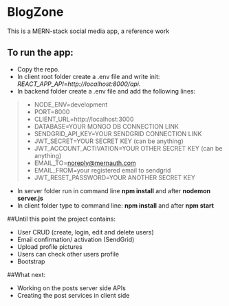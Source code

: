 # BlogZone
This is a MERN-stack social media app, a reference work

## To run the app:
- Copy the repo.
- In client root folder create a .env file and write init: *REACT_APP_API=http://localhost:8000/api*.
- In backend folder create a .env file and add the following lines:
> - NODE_ENV=development
>- PORT=8000
>- CLIENT_URL=http://localhost:3000
>- DATABASE=YOUR MONGO DB CONNECTION LINK
>- SENDGRID_API_KEY=YOUR SENDGRID CONNECTION LINK
>- JWT_SECRET=YOUR SECRET KEY (can be anything)
>- JWT_ACCOUNT_ACTIVATION=YOUR OTHER SECRET KEY (can be anything)
>- EMAIL_TO=noreply@mernauth.com 
>- EMAIL_FROM=your registered email to sendgrid
>- JWT_RESET_PASSWORD=YOUR ANOTHER SECRET KEY
- In server folder run in command line **npm install** and after **nodemon server.js**
- In client folder type to command line: **npm install** and after **npm start**

##Until this point the project contains:
- User CRUD (create, login, edit and delete users)
- Email confirmation/ activation (SendGrid)
- Upload profile pictures
- Users can check other users profile
- Bootstrap

##What next:
- Working on the posts server side APIs
- Creating the post services in client side






